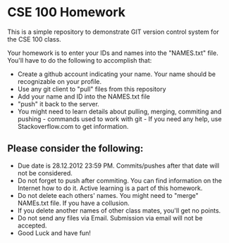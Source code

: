 CSE 100 Homework
================

This is a simple repository to demonstrate GIT version control system for the CSE 100 class.

Your homework is to enter your IDs and names into the "NAMES.txt" file. You'll have to do the following to accomplish that:

 * Create a github account indicating your name. Your name should be recognizable on your profile.
 * Use any git client to "pull" files from this repository
 * Add your name and ID into the NAMES.txt file
 * "push" it back to the server.
 * You might need to learn details about pulling, merging, commiting and pushing - commands used to work with git - If you need any help, use Stackoverflow.com to get information.

Please consider the following:
------------------------------

 * Due date is 28.12.2012 23:59 PM. Commits/pushes after that date will not be considered.
 * Do not forget to push after commiting. You can find information on the Internet how to do it. Active learning is a part of this homework.
 * Do not delete each others' names. You might need to "merge" NAMEs.txt file. If you have a collusion.
 * If you delete another names of other class mates, you'll get no points.
 * Do not send any files via Email. Submission via email will not be accepted.
 * Good Luck and have fun! 
